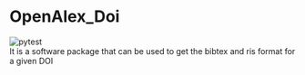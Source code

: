 # OpenAlex_Doi
![pytest](https://github.com/ducktyper17/doi_openalex/actions/workflows/pytest.yml/badge.svg) <br>
It is a software package that can be used to get the bibtex and ris format for a given DOI 
